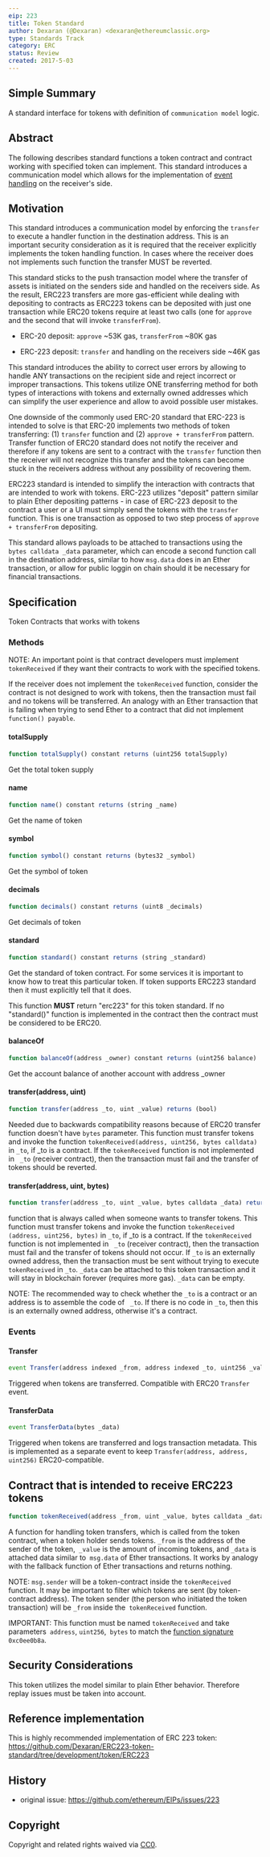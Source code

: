 ```yaml
---
eip: 223
title: Token Standard
author: Dexaran (@Dexaran) <dexaran@ethereumclassic.org>
type: Standards Track
category: ERC
status: Review
created: 2017-5-03
---
```


## Simple Summary

A standard interface for tokens with definition of `communication model` logic.

## Abstract

The following describes standard functions a token contract and contract working with specified token can implement. This standard introduces a communication model which allows for the implementation of [event handling](https://en.wikipedia.org/wiki/Event_(computing)) on the receiver's side.

## Motivation

This standard introduces a communication model by enforcing the `transfer` to execute a handler function in the destination address. This is an important security consideration as it is required that the receiver explicitly implements the token handling function. In cases where the receiver does not implements such function the transfer MUST be reverted.

This standard sticks to the push transaction model where the transfer of assets is initiated on the senders side and handled on the receivers side. As the result, ERC223 transfers are more gas-efficient while dealing with depositing to contracts as ERC223 tokens can be deposited with just one transaction while ERC20 tokens require at least two calls (one for `approve` and the second that will invoke `transferFrom`).

- ERC-20 deposit: `approve` ~53K gas, `transferFrom` ~80K gas

- ERC-223 deposit: `transfer` and handling on the receivers side ~46K gas

This standard introduces the ability to correct user errors by allowing to handle ANY transactions on the recipient side and reject incorrect or improper transactions. This tokens utilize ONE transferring method for both types of interactions with tokens and externally owned addresses which can simplify the user experience and allow to avoid possible user mistakes.

One downside of the commonly used ERC-20 standard that ERC-223 is intended to solve is that ERC-20 implements two methods of token transferring: (1) `transfer` function and (2) `approve + transferFrom` pattern. Transfer function of ERC20 standard does not notify the receiver and therefore if any tokens are sent to a contract with the `transfer` function then the receiver will not recognize this transfer and the tokens can become stuck in the receivers address without any possibility of recovering them.

ERC223 standard is intended to simplify the interaction with contracts that are intended to work with tokens. ERC-223 utilizes "deposit" pattern similar to plain Ether depositing patterns - in case of ERC-223 deposit to the contract a user or a UI must simply send the tokens with the `transfer` function. This is one transaction as opposed to two step process of `approve + transferFrom` depositing.

This standard allows payloads to be attached to transactions using the `bytes calldata _data` parameter, which can encode a second function call in the destination address, similar to how `msg.data` does in an Ether transaction, or allow for public loggin on chain should it be necessary for financial transactions.

## Specification

Token
Contracts that works with tokens

### Methods

NOTE: An important point is that contract developers must implement `tokenReceived` if they want their contracts to work with the specified tokens.

If the receiver does not implement the `tokenReceived` function, consider the contract is not designed to work with tokens, then the transaction must fail and no tokens will be transferred. An analogy with an Ether transaction that is failing when trying to send Ether to a contract that did not implement `function() payable`.


#### totalSupply

```js
function totalSupply() constant returns (uint256 totalSupply)
```
Get the total token supply

#### name

```js
function name() constant returns (string _name)
```
Get the name of token

#### symbol

```js
function symbol() constant returns (bytes32 _symbol)
```
Get the symbol of token

#### decimals

```js
function decimals() constant returns (uint8 _decimals)
```
Get decimals of token

#### standard

```js
function standard() constant returns (string _standard)
```
Get the standard of token contract. For some services it is important to know how to treat this particular token. If token supports ERC223 standard then it must explicitly tell that it does.

This function **MUST** return "erc223" for this token standard. If no "standard()" function is implemented in the contract then the contract must be considered to be ERC20.

#### balanceOf

```js
function balanceOf(address _owner) constant returns (uint256 balance)
```
Get the account balance of another account with address _owner


#### transfer(address, uint)

```js
function transfer(address _to, uint _value) returns (bool)
```

Needed due to backwards compatibility reasons because of ERC20 transfer function doesn't have `bytes` parameter. This function must transfer tokens and invoke the function `tokenReceived(address, uint256, bytes calldata)` in `_to`, if _to is a contract. If the `tokenReceived` function is not implemented in ` _to` (receiver contract), then the transaction must fail and the transfer of tokens should be reverted.

#### transfer(address, uint, bytes)

```js
function transfer(address _to, uint _value, bytes calldata _data) returns (bool)
```
function that is always called when someone wants to transfer tokens.
This function must transfer tokens and invoke the function `tokenReceived (address, uint256, bytes)` in `_to`, if _to is a contract. If the `tokenReceived` function is not implemented in ` _to` (receiver contract), then the transaction must fail and the transfer of tokens should not occur. 
If `_to` is an externally owned address, then the transaction must be sent without trying to execute ` tokenReceived` in `_to`.
 `_data` can be attached to this token transaction and it will stay in blockchain forever (requires more gas). `_data` can be empty.

NOTE: The recommended way to check whether the `_to` is a contract or an address is to assemble the code of ` _to`. If there is no code in `_to`, then this is an externally owned address, otherwise it's a contract.

### Events

#### Transfer

```js
event Transfer(address indexed _from, address indexed _to, uint256 _value)
```

Triggered when tokens are transferred. Compatible with ERC20 `Transfer` event.

#### TransferData

```js
event TransferData(bytes _data)
```

Triggered when tokens are transferred and logs transaction metadata. This is implemented as a separate event to keep `Transfer(address, address, uint256)` ERC20-compatible.

## Contract that is intended to receive ERC223 tokens

```js
function tokenReceived(address _from, uint _value, bytes calldata _data)
```
A function for handling token transfers, which is called from the token contract, when a token holder sends tokens. `_from` is the address of the sender of the token,` _value` is the amount of incoming tokens, and `_data` is attached data similar to` msg.data` of Ether transactions. It works by analogy with the fallback function of Ether transactions and returns nothing.

NOTE: `msg.sender` will be a token-contract inside the `tokenReceived` function. It may be important to filter which tokens are sent (by token-contract address). The token sender (the person who initiated the token transaction) will be `_from` inside the` tokenReceived` function.

IMPORTANT: This function must be named `tokenReceived` and take parameters` address`, `uint256`,` bytes` to match the [function signature](https://www.4byte.directory/signatures/?bytes4_signature=0xc0ee0b8a) `0xc0ee0b8a`.

## Security Considerations

This token utilizes the model similar to plain Ether behavior. Therefore replay issues must be taken into account.

## Reference implementation

This is highly recommended implementation of ERC 223 token: https://github.com/Dexaran/ERC223-token-standard/tree/development/token/ERC223

## History

- original issue: https://github.com/ethereum/EIPs/issues/223

## Copyright
Copyright and related rights waived via [CC0](../LICENSE.md).
